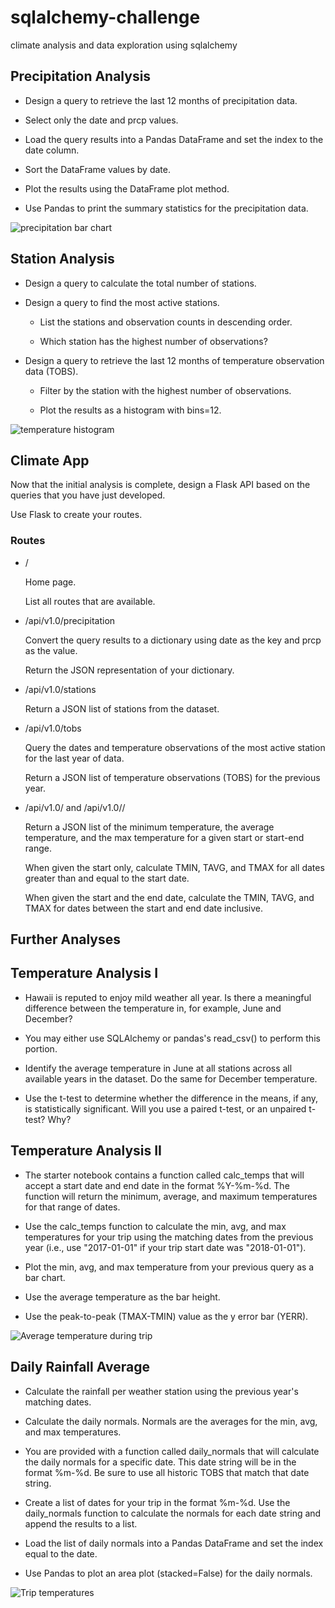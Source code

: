 # sqlalchemy-challenge
climate analysis and data exploration using sqlalchemy

## Precipitation Analysis


* Design a query to retrieve the last 12 months of precipitation data.

* Select only the date and prcp values.

* Load the query results into a Pandas DataFrame and set the index to the date column.

* Sort the DataFrame values by date.

* Plot the results using the DataFrame plot method.

* Use Pandas to print the summary statistics for the precipitation data.

![precipitation bar chart](Images/maximum_daily_precipitation.png)

## Station Analysis


* Design a query to calculate the total number of stations.

* Design a query to find the most active stations.

    * List the stations and observation counts in descending order.

    * Which station has the highest number of observations?

* Design a query to retrieve the last 12 months of temperature observation data (TOBS).

    * Filter by the station with the highest number of observations.

    * Plot the results as a histogram with bins=12.

![temperature histogram](Images/annual_temperatures_in_Hawaii.png)


## Climate App

Now that the initial analysis is complete, design a Flask API based on the queries that you have just developed.

Use Flask to create your routes.

### Routes

* /

    Home page.

    List all routes that are available.



* /api/v1.0/precipitation

    Convert the query results to a dictionary using date as the key and prcp as the value.

    Return the JSON representation of your dictionary.




* /api/v1.0/stations

    Return a JSON list of stations from the dataset.



* /api/v1.0/tobs

    Query the dates and temperature observations of the most active station for the last year of data.

    Return a JSON list of temperature observations (TOBS) for the previous year.




* /api/v1.0/<start> and /api/v1.0/<start>/<end>

    Return a JSON list of the minimum temperature, the average temperature, and the max temperature for a given start or start-end range.

    When given the start only, calculate TMIN, TAVG, and TMAX for all dates greater than and equal to the start date.

    When given the start and the end date, calculate the TMIN, TAVG, and TMAX for dates between the start and end date inclusive.


## Further Analyses


## Temperature Analysis I

* Hawaii is reputed to enjoy mild weather all year. Is there a meaningful difference between the temperature in, for example, June and December?

* You may either use SQLAlchemy or pandas's read_csv() to perform this portion.

* Identify the average temperature in June at all stations across all available years in the dataset. Do the same for December temperature.

* Use the t-test to determine whether the difference in the means, if any, is statistically significant. Will you use a paired t-test, or an unpaired t-test? Why?



## Temperature Analysis II

* The starter notebook contains a function called calc_temps that will accept a start date and end date in the format %Y-%m-%d. The function will return the minimum, average, and maximum temperatures for that range of dates.

* Use the calc_temps function to calculate the min, avg, and max temperatures for your trip using the matching dates from the previous year (i.e., use "2017-01-01" if your trip start date was "2018-01-01").

* Plot the min, avg, and max temperature from your previous query as a bar chart.

* Use the average temperature as the bar height.

* Use the peak-to-peak (TMAX-TMIN) value as the y error bar (YERR).

![Average temperature during trip](Images/trip_avg_temp.png)


## Daily Rainfall Average

* Calculate the rainfall per weather station using the previous year's matching dates.

* Calculate the daily normals. Normals are the averages for the min, avg, and max temperatures.

* You are provided with a function called daily_normals that will calculate the daily normals for a specific date. This date string will be in the format %m-%d. Be sure to use all historic TOBS that match that date string.

* Create a list of dates for your trip in the format %m-%d. Use the daily_normals function to calculate the normals for each date string and append the results to a list.

* Load the list of daily normals into a Pandas DataFrame and set the index equal to the date.

* Use Pandas to plot an area plot (stacked=False) for the daily normals.

![Trip temperatures](Images/trip_temperatures_feb_1-16.png)